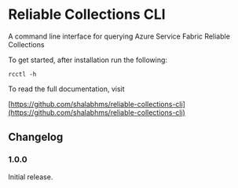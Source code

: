 # Reliable Collections CLI

A command line interface for querying Azure Service Fabric Reliable Collections

To get started, after installation run the following:

```shell
rcctl -h
```

To read the full documentation, visit

[https://github.com/shalabhms/reliable-collections-cli](https://github.com/shalabhms/reliable-collections-cli)

## Changelog

### 1.0.0

Initial release.
